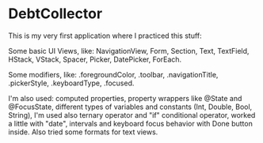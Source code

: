 # DebtCollector

This is my very first application where I practiced this stuff:

Some basic UI Views, like:
NavigationView, Form, Section, Text, TextField, HStack, VStack, Spacer, Picker, DatePicker, ForEach.

Some modifiers, like:
.foregroundColor, .toolbar, .navigationTitle, .pickerStyle, .keyboardType, .focused.

I'm also used: computed properties, property wrappers like @State and @FocusState, different types of variables and constants (Int, Double, Bool, String), I'm used also ternary operator and "if" conditional operator, worked a little with "date", intervals and keyboard focus behavior with Done button inside. Also tried some formats for text views.
